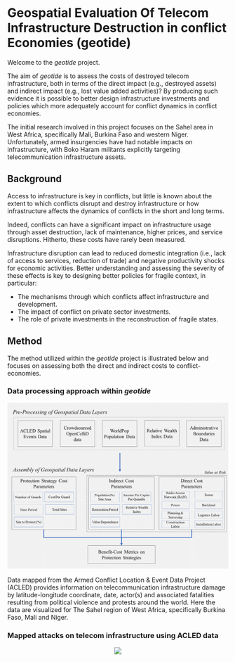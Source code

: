 # Geospatial Evaluation Of Telecom Infrastructure Destruction in conflict Economies (geotide)

Welcome to the *geotide* project.

The aim of *geotide* is to assess the costs of destroyed telecom infrastructure, both in terms of the direct impact (e.g., destroyed assets) and indirect impact (e.g., lost value added activities)? By producing such evidence it is possible to better design infrastructure investments and policies which more adequately account for conflict dynamics in conflict economies. 

The initial research involved in this project focuses on the Sahel area in West Africa, specifically Mali, Burkina Faso and western Niger. Unfortunately, armed insurgencies have had notable impacts on infrastructure, with Boko Haram militants explicitly targeting telecommunication infrastructure assets.

## Background

Access to infrastructure is key in conflicts, but little is known about the extent to which conflicts disrupt and destroy infrastructure or how infrastructure affects the dynamics of conflicts in the short and long terms. 

Indeed, conflicts can have a significant impact on infrastructure usage through asset destruction, lack of maintenance, higher prices, and service disruptions. Hitherto, these costs have rarely been measured. 

Infrastructure disruption can lead to reduced domestic integration (i.e., lack of access to services, reduction of trade) and negative productivity shocks for economic activities. Better understanding and assessing the severity of these effects is key to designing better policies for fragile context, in particular:

- The mechanisms through which conflicts affect infrastructure and development.
- The impact of conflict on private sector investments.
- The role of private investments in the reconstruction of fragile states.

## Method

The method utilized within the *geotide* project is illustrated below and focuses on assessing both the direct and indirect costs to conflict-economies. 


### Data processing approach within *geotide*
<p align="center">
  <img src="/figures/method.png" />
</p>


Data mapped from the Armed Conflict Location & Event Data Project (ACLED) provides information on telecommunication infrastructure damage by latitude-longitude coordinate, date, actor(s) and associated fatalities resulting from political violence and protests around the world. Here the data are visualized for The Sahel region of West Africa, specifically Burkina Faso, Mali and Niger. 

### Mapped attacks on telecom infrastructure using ACLED data
<p align="center">
  <img src="/vis/figures/gif.gif" />
</p>
